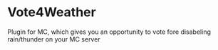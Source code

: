 # Vote4Weather
Plugin for MC, which gives you an opportunity to vote fore disabeling rain/thunder on your MC server
